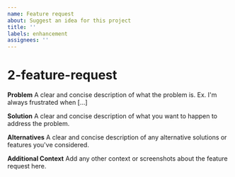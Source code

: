 ```yaml
---
name: Feature request
about: Suggest an idea for this project
title: ''
labels: enhancement
assignees: ''
---
```


# 2-feature-request

**Problem** A clear and concise description of what the problem is. Ex. I'm always frustrated when \[...\]

**Solution** A clear and concise description of what you want to happen to address the problem.

**Alternatives** A clear and concise description of any alternative solutions or features you've considered.

**Additional Context** Add any other context or screenshots about the feature request here.

